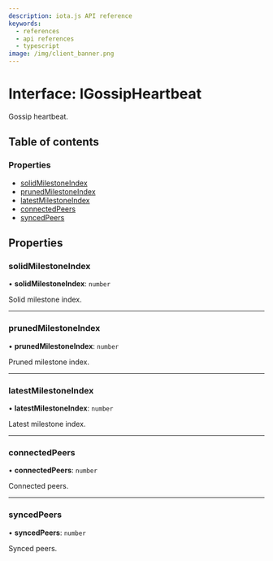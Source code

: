 ```yaml
---
description: iota.js API reference
keywords:
  - references
  - api references
  - typescript
image: /img/client_banner.png
---
```


# Interface: IGossipHeartbeat

Gossip heartbeat.

## Table of contents

### Properties

- [solidMilestoneIndex](IGossipHeartbeat.md#solidmilestoneindex)
- [prunedMilestoneIndex](IGossipHeartbeat.md#prunedmilestoneindex)
- [latestMilestoneIndex](IGossipHeartbeat.md#latestmilestoneindex)
- [connectedPeers](IGossipHeartbeat.md#connectedpeers)
- [syncedPeers](IGossipHeartbeat.md#syncedpeers)

## Properties

### solidMilestoneIndex

• **solidMilestoneIndex**: `number`

Solid milestone index.

---

### prunedMilestoneIndex

• **prunedMilestoneIndex**: `number`

Pruned milestone index.

---

### latestMilestoneIndex

• **latestMilestoneIndex**: `number`

Latest milestone index.

---

### connectedPeers

• **connectedPeers**: `number`

Connected peers.

---

### syncedPeers

• **syncedPeers**: `number`

Synced peers.
